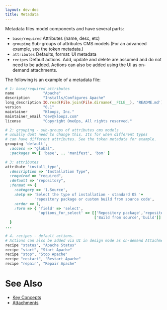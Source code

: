 ```yaml
---
layout: dev-doc
title: Metadata
---
```


Metadata files model components and have several parts:

* `base/required` Attributes (name, desc, etc)
* `grouping` Sub-groups of attributes CMS models (For an advanced example, see the token metadata.)
* `attributes` Defaults, format: UI metadata
* `recipes` Default actions. Add, update and delete are assumed and do not need to be added. Actions can also be added using the UI as on-demand attachments.

The following is an example of a metadata file:

~~~ruby
# 1: base/required attributes
name             "Apache"
description      "Installs/Configures Apache"
long_description IO.read(File.join(File.dirname(__FILE__), 'README.md'))
version          "0.1"
maintainer       "Kloopz, Inc."
maintainer_email "dev@kloopz.com"
license          "Copyright OneOps, All rights reserved."

# 2: grouping - sub-groups of attributes cms models
# usually dont need to change this. Its for when different types 
# can have different attributes. See the token metadata for example.
grouping 'default',
  :access => "global",
  :packages => [ 'base', .. 'manifest', 'bom' ]

# 3: attributes
attribute 'install_type',
  :description => "Installation Type",
  :required => "required",
  :default => "repository",
  :format => {
    :category => '1.Source',
    :help => 'Select the type of installation - standard OS '+
             'repository package or custom build from source code',
    :order => 1,
    :form => { 'field' => 'select', 
               'options_for_select' => [['Repository package','repository'],
                                        ['Build from source','build']] }
  }
...

# 4. recipes - default actions. 
# Actions can also be added via UI in design mode as on-demand Attachments. 
recipe "status", "Apache Status"
recipe "start", "Start Apache"
recipe "stop", "Stop Apache"
recipe "restart", "Restart Apache"
recipe "repair", "Repair Apache"
~~~

# See Also

* <a href="/developer/general/key-concepts.html">Key Concepts </a>
* <a href="/user/references/attachments.html">Attachments</a>


